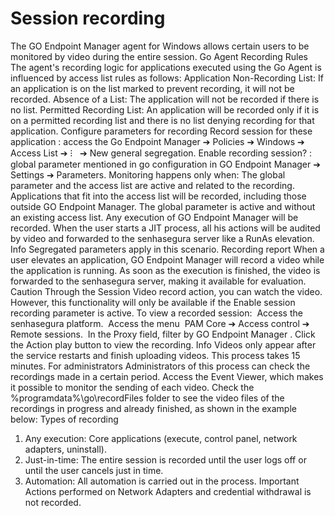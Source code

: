 # Session recording 

The 
GO Endpoint Manager
 agent for Windows allows certain users to be monitored by video during the entire session.
Go Agent Recording Rules
The agent's recording logic for applications executed using the Go Agent is influenced by access list rules as follows:
Application Non-Recording List: If an application is on the list marked to prevent recording, it will not be recorded.
Absence of a List: The application will not be recorded if there is no list.
Permitted Recording List: An application will be recorded only if it is on a permitted recording list and there is no list denying recording for that application.
Configure parameters for recording
Record session for these application
: access the 
Go Endpoint Manager ➔ Policies ➔ Windows ➔ Access List ➔ 
⁝
  ➔ New general segregation.
Enable recording session?
: global parameter mentioned in go configuration in 
GO Endpoint Manager ➔ Settings ➔ Parameters.
Monitoring happens only when:
The global parameter and the access list are active and related to the recording. 
Applications that fit into the access list will be recorded, including those outside GO Endpoint Manager.
The global parameter is active and without an existing access list.
Any execution of GO Endpoint Manager will be recorded.
When the user starts a JIT process, all his actions will be audited by video and forwarded to the senhasegura server like a RunAs elevation.
Info
Segregated parameters apply in this scenario.
Recording report
When a user elevates an application, GO Endpoint Manager will record a video while the application is running. As soon as the execution is finished, the video is forwarded to the senhasegura server, making it available for evaluation.
Caution
Through the 
Session Video
 record action, you can watch the video. However, this functionality will only be available if the 
Enable session recording
 parameter is active.
To view a recorded session: 
Access the senhasegura platform. 
Access the menu
 PAM Core ➔ Access control ➔ Remote sessions. 
In the 
Proxy
 field, filter by 
GO Endpoint Manager
.
Click the 
Action
 play button to view the recording.
Info
Videos only appear after the service restarts and finish uploading videos. This process takes 15 minutes.
For administrators
Administrators of this process can check the recordings made in a certain period.
Access the 
Event Viewer,
 which makes it possible to monitor the sending of each video. Check the 
%programdata%\\go\\recordFiles
 folder to see the video files of the recordings in progress and already finished, as shown in the example below:
Types of recording
1. Any execution:
Core applications (execute, control panel, network adapters, uninstall).
2. Just-in-time:
The entire session is recorded until the user logs off or until the user cancels just in time.
3. Automation:
All automation is carried out in the process.
Important
Actions performed on Network Adapters and credential withdrawal is not recorded.